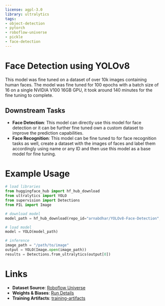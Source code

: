 ```yaml
---
license: agpl-3.0
library: ultralytics
tags:
- object-detection
- pytorch
- roboflow-universe
- pickle
- face-detection
---
```

# Face Detection using YOLOv8

This model was fine tuned on a dataset of over 10k images containing human faces. The model was fine tuned for 100 epochs with a batch size of 16 on a single NVIDIA V100 16GB GPU, it took around 140 minutes for the fine tuning to complete.

## Downstream Tasks

- __Face Detection__: This model can directly use this model for face detection or it can be further fine tuned own a custom dataset to improve the prediction capabilities.
- __Face Recognition__: This model can be fine tuned to for face recognition tasks as well, create a dataset with the images of faces and label them accordingly using name or any ID and then use this model as a base model for fine tuning.

# Example Usage

```python
# load libraries
from huggingface_hub import hf_hub_download
from ultralytics import YOLO
from supervision import Detections
from PIL import Image

# download model
model_path = hf_hub_download(repo_id="arnabdhar/YOLOv8-Face-Detection", filename="model.pt")

# load model
model = YOLO(model_path)

# inference
image_path = "/path/to/image"
output = YOLO(Image.open(image_path))
results = Detections.from_ultralytics(output[0])

```


# Links

- __Dataset Source__: [Roboflow Universe](https://universe.roboflow.com/large-benchmark-datasets/wider-face-ndtcz/dataset/1)
- __Weights & Biases__: [Run Details](https://wandb.ai/2wb2ndur/Face-Detection/overview?workspace=user-2wb2ndur) 
- __Training Artifacts__: [training-artifacts](./fine-tune-artifacts/)